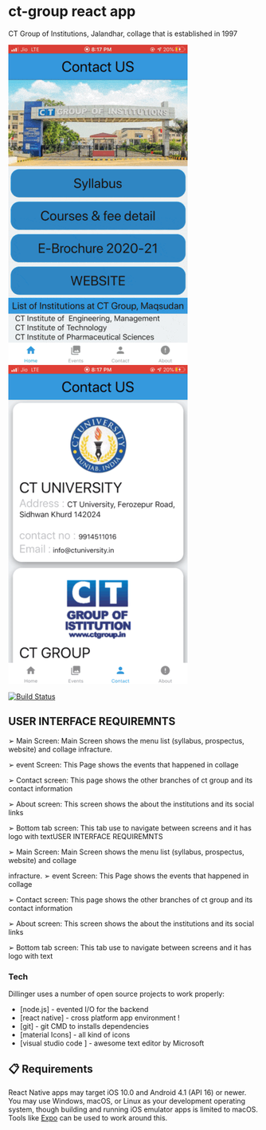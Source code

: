 # ct-group react app
CT Group of Institutions, Jalandhar, collage that is established in 1997

  ![demo](screen-shoot/tab-min.gif) ![demo](screen-shoot/contact.GIF)

[![Build Status](https://travis-ci.org/joemccann/dillinger.svg?branch=master)](https://chandartiwari3.wixsite.com/site)

## USER INTERFACE REQUIREMNTS
➢ Main Screen:
Main Screen shows the menu list (syllabus, prospectus, website) and collage
infracture.

➢ event Screen:
This Page shows the events that happened in collage

➢ Contact screen:
 This page shows the other branches of ct group and its contact information
 
➢ About screen:
This screen shows the about the institutions and its social links

➢ Bottom tab screen:
This tab use to navigate between screens and it has logo with textUSER INTERFACE REQUIREMNTS

➢ Main Screen:
Main Screen shows the menu list (syllabus, prospectus, website) and collage

infracture.
➢ event Screen:
This Page shows the events that happened in collage

➢ Contact screen:
 This page shows the other branches of ct group and its contact information
 
➢ About screen:
This screen shows the about the institutions and its social links

➢ Bottom tab screen:
 This tab use to navigate between screens and it has logo with text
 
### Tech

Dillinger uses a number of open source projects to work properly:

* [node.js] - evented I/O for the backend
* [react native] - cross platform app environment !
* [git] - git CMD to installs dependencies
* [material Icons] - all kind of icons 
* [visual studio code ] - awesome text editor by Microsoft
 
## 📋 Requirements

React Native apps may target iOS 10.0 and Android 4.1 (API 16) or newer. You may use Windows, macOS, or Linux as your development operating system, though building and running iOS  emulator apps is limited to macOS. Tools like [Expo](https://expo.io) can be used to work around this.
